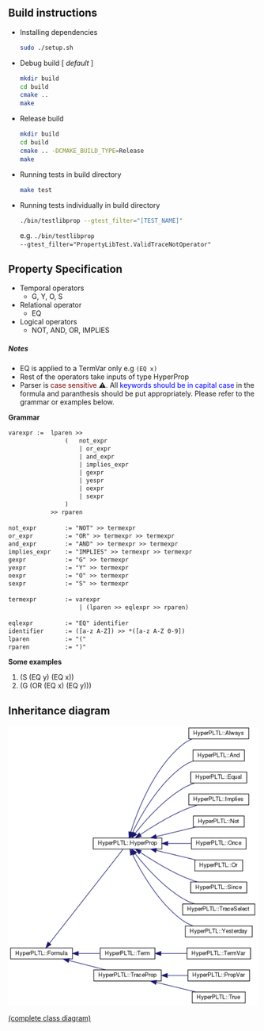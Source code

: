

## Build instructions

* Installing dependencies

  ```bash
  sudo ./setup.sh
  ```

- Debug build [ *default* ]

  ```bash
  mkdir build
  cd build
  cmake ..
  make
  ```

- Release build

  ```bash
  mkdir build
  cd build
  cmake .. -DCMAKE_BUILD_TYPE=Release
  make
  ```

- Running tests in build directory

  ```bash
  make test
  ```
- Running tests individually in build directory
  ```bash
  ./bin/testlibprop --gtest_filter="[TEST_NAME]"
  ```
  e.g. <code>./bin/testlibprop --gtest_filter="PropertyLibTest.ValidTraceNotOperator"</code>

## Property Specification

 + Temporal operators
    - G, Y, O, S
 + Relational operator
    - EQ
 + Logical operators
    - NOT, AND, OR, IMPLIES

##### Notes
- EQ is applied to a TermVar only e.g `(EQ x)`
- Rest of the operators take inputs of type HyperProp
- Parser is <span style="color:maroon">case sensitive </span> :warning:. All <span style="color:blue">keywords should be in capital case</span> in the formula and paranthesis should be put appropriately. Please refer to the grammar or examples below.

**Grammar**
```
varexpr :=  lparen >>
                (   not_expr
                    | or_expr
                    | and_expr
                    | implies_expr
                    | gexpr
                    | yespr
                    | oexpr
                    | sexpr
                )
            >> rparen

not_expr        := "NOT" >> termexpr
or_expr         := "OR" >> termexpr >> termexpr
and_expr        := "AND" >> termexpr >> termexpr
implies_expr    := "IMPLIES" >> termexpr >> termexpr
gexpr           := "G" >> termexpr
yexpr           := "Y" >> termexpr
oexpr           := "O" >> termexpr
sexpr           := "S" >> termexpr

termexpr        := varexpr
                    | (lparen >> eqlexpr >> rparen)

eqlexpr         := "EQ" identifier
identifier      := ([a-z A-Z]) >> *([a-z A-Z 0-9])
lparen          := "("
rparen          := ")"
```

**Some examples**
1. (S (EQ y) (EQ x))
2. (G (OR (EQ x) (EQ y)))

## Inheritance diagram

<img src="./doc/inherit_graph_0.png" />

[(complete class diagram)](https://github.com/tgourav/fuzztest/blob/master/libprop/doc/class_hyper_p_l_t_l_1_1_formula__inherit__graph.png)
